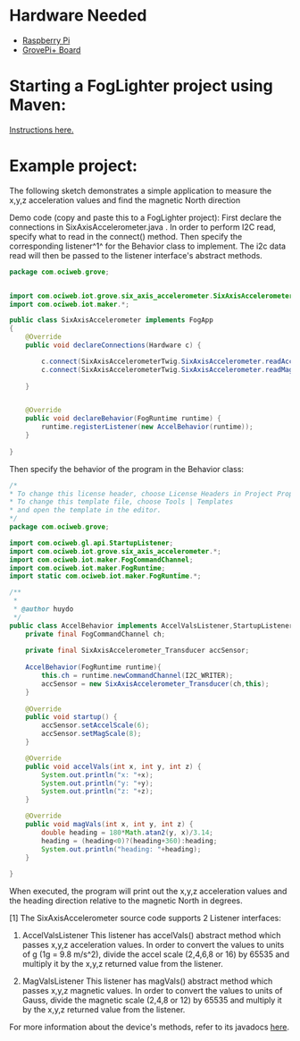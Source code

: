 # Hardware Needed
- [Raspberry Pi](https://www.raspberrypi.org/)
- [GrovePi+ Board](https://www.dexterindustries.com/shop/grovepi-board/)

# Starting a FogLighter project using Maven:
[Instructions here.](https://github.com/oci-pronghorn/FogLighter/blob/master/README.md)

# Example project:
The following sketch demonstrates a simple application to measure the x,y,z acceleration values and find the magnetic North direction

Demo code (copy and paste this to a FogLighter project):
First declare the connections in SixAxisAccelerometer.java . In order to perform I2C read, specify what to read in the connect() method. Then specify the corresponding listener^1^ for the Behavior class to implement. The i2c data read will then be passed to the listener interface's abstract methods.


```java
package com.ociweb.grove;


import com.ociweb.iot.grove.six_axis_accelerometer.SixAxisAccelerometerTwig;
import com.ociweb.iot.maker.*;

public class SixAxisAccelerometer implements FogApp
{
    @Override
    public void declareConnections(Hardware c) {

        c.connect(SixAxisAccelerometerTwig.SixAxisAccelerometer.readAccel);
        c.connect(SixAxisAccelerometerTwig.SixAxisAccelerometer.readMag);
        
    }


    @Override
    public void declareBehavior(FogRuntime runtime) {
        runtime.registerListener(new AccelBehavior(runtime));
    }
          
}
```


Then specify the behavior of the program in the Behavior class:

```java
/*
* To change this license header, choose License Headers in Project Properties.
* To change this template file, choose Tools | Templates
* and open the template in the editor.
*/
package com.ociweb.grove;

import com.ociweb.gl.api.StartupListener;
import com.ociweb.iot.grove.six_axis_accelerometer.*;
import com.ociweb.iot.maker.FogCommandChannel;
import com.ociweb.iot.maker.FogRuntime;
import static com.ociweb.iot.maker.FogRuntime.*;

/**
 *
 * @author huydo
 */
public class AccelBehavior implements AccelValsListener,StartupListener,MagValsListener { 
    private final FogCommandChannel ch;
    
    private final SixAxisAccelerometer_Transducer accSensor;
    
    AccelBehavior(FogRuntime runtime){
        this.ch = runtime.newCommandChannel(I2C_WRITER);     
        accSensor = new SixAxisAccelerometer_Transducer(ch,this);
    }
   
    @Override
    public void startup() {
        accSensor.setAccelScale(6);
        accSensor.setMagScale(8);
    }

    @Override
    public void accelVals(int x, int y, int z) {
        System.out.println("x: "+x);
        System.out.println("y: "+y);
        System.out.println("z: "+z);
    }

    @Override
    public void magVals(int x, int y, int z) {
        double heading = 180*Math.atan2(y, x)/3.14;
        heading = (heading<0)?(heading+360):heading;
        System.out.println("heading: "+heading);
    }
    
}
```


When executed, the program will print out the x,y,z acceleration values and the heading direction relative to the magnetic North in degrees.

[1] The SixAxisAccelerometer source code supports 2 Listener interfaces:
1. AccelValsListener
This listener has accelVals() abstract method which passes x,y,z acceleration values. In order to convert the values to units of g (1g = 9.8 m/s^2), divide the accel scale (2,4,6,8 or 16) by 65535 and multiply it by the x,y,z returned value from the listener.

2. MagValsListener
This listener has magVals() abstract method which passes x,y,z magnetic values. In order to convert the values to units of Gauss, divide the magnetic scale (2,4,8 or 12) by 65535 and multiply it by the x,y,z returned value from the listener.


For more information about the device's methods, refer to its javadocs [here](https://github.com/oci-pronghorn/FogLight/blob/master/src/main/java/com/ociweb/iot/grove/six_axis_accelerometer/SixAxisAccelerometer_Transducer.java).



